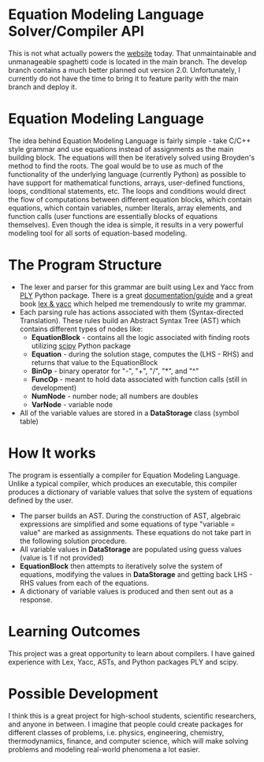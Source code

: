 # Equation Modeling Language Solver/Compiler API
This is not what actually powers the [website](https://matrix.vlatur.com/) today. That unmaintainable and unmanageable spaghetti code is located in the main branch. The develop branch contains a much better planned out version 2.0. Unfortunately, I currently do not have the time to bring it to feature parity with the main branch and deploy it.

# Equation Modeling Language
The idea behind Equation Modeling Language is fairly simple - take C/C++ style grammar and use equations instead of assignments as the main building block. The equations will then be iteratively solved using Broyden's method to find the roots. The goal would be to use as much of the functionality of the underlying language (currently Python) as possible to have support for mathematical functions, arrays, user-defined functions, loops, conditional statements, etc. The loops and conditions would direct the flow of computations between different equation blocks, which contain equations, which contain variables, number literals, array elements, and function calls (user functions are essentially blocks of equations themselves). Even though the idea is simple, it results in a very powerful modeling tool for all sorts of equation-based modeling.

# The Program Structure
- The lexer and parser for this grammar are built using Lex and Yacc from [PLY](https://ply.readthedocs.io/en/latest/index.html) Python package. There is a great [documentation/guide](https://www.dabeaz.com/ply/ply.html) and a great book [lex & yacc](https://www.oreilly.com/library/view/lex-yacc/9781565920002/) which helped me tremendously to write my grammar.
- Each parsing rule has actions associated with them (Syntax-directed Translation). These rules build an Abstract Syntax Tree (AST) which contains different types of nodes like:
  - **EquationBlock** - contains all the logic associated with finding roots utilizing [scipy](https://pypi.org/project/scipy/) Python package
  - **Equation** - during the solution stage, computes the (LHS - RHS) and returns that value to the EquationBlock
  - **BinOp** - binary operator for "-", "+", "/", "*", and "^"
  - **FuncOp** - meant to hold data associated with function calls (still in development)
  - **NumNode** - number node; all numbers are doubles
  - **VarNode** - variable node
- All of the variable values are stored in a **DataStorage** class (symbol table)

# How It works
The program is essentially a compiler for Equation Modeling Language. Unlike a typical compiler, which produces an executable, this compiler produces a dictionary of variable values that solve the system of equations defined by the user.
- The parser builds an AST. During the construction of AST, algebraic expressions are simplified and some equations of type "variable = value" are marked as assignments. These equations do not take part in the following solution procedure.
- All variable values in **DataStorage** are populated using guess values (value is 1 if not provided)
- **EquationBlock** then attempts to iteratively solve the system of equations, modifying the values in **DataStorage** and getting back LHS - RHS values from each of the equations.
- A dictionary of variable values is produced and then sent out as a response.

# Learning Outcomes
This project was a great opportunity to learn about compilers. I have gained experience with Lex, Yacc, ASTs, and Python packages PLY and scipy.

# Possible Development
I think this is a great project for high-school students, scientific researchers, and anyone in between. I imagine that people could create packages for different classes of problems, i.e. physics, engineering, chemistry, thermodynamics, finance, and computer science, which will make solving problems and modeling real-world phenomena a lot easier.
